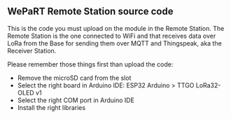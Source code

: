 ## WePaRT Remote Station source code

This is the code you must upload on the module in the Remote Station. The Remote Station is the one connected to WiFi and that receives data over LoRa from the Base for sending them over MQTT and Thingspeak, aka the Receiver Station.

Please remember those things first than upload the code:  
- Remove the microSD card from the slot
- Select the right board in Arduino IDE: ESP32 Arduino > TTGO LoRa32-OLED v1
- Select the right COM port in Arduino IDE
- Install the right libraries

